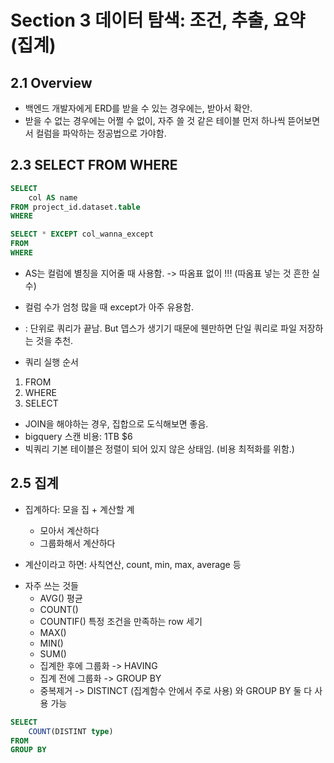 # Section 3 데이터 탐색: 조건, 추출, 요약(집계)

## 2.1 Overview
- 백엔드 개발자에게 ERD를 받을 수 있는 경우에는, 받아서 확안.
- 받을 수 없는 경우에는 어쩔 수 없이, 자주 쓸 것 같은 테이블 먼저 하나씩 뜯어보면서 컬럼을 파악하는 정공법으로 가야함.

## 2.3 SELECT FROM WHERE

```sql
SELECT 
    col AS name
FROM project_id.dataset.table
WHERE
```

```sql
SELECT * EXCEPT col_wanna_except
FROM
WHERE
```

* AS는 컬럼에 별칭을 지어줄 때 사용함. -> 따옴표 없이 !!! (따옴표 넣는 것 흔한 실수)
* 컬럼 수가 엄청 많을 때 except가 아주 유용함.
* : 단위로 쿼리가 끝남. But 뎁스가 생기기 때문에 웬만하면 단일 쿼리로 파일 저장하는 것을 추천. 

* 쿼리 실행 순서
1. FROM
2. WHERE
3. SELECT

* JOIN을 해야하는 경우, 집합으로 도식해보면 좋음.
* bigquery 스캔 비용: 1TB $6
* 빅쿼리 기본 테이블은 정렬이 되어 있지 않은 상태임. (비용 최적화를 위함.)

## 2.5 집계

- 집계하다: 모을 집 + 계산할 계
    - 모아서 계산하다
    - 그룹화해서 계산하다

- 계산이라고 하면: 사칙연산, count, min, max, average 등

* 자주 쓰는 것들
    - AVG() 평균
    - COUNT()
    - COUNTIF() 특정 조건을 만족하는 row 세기
    - MAX()
    - MIN()
    - SUM()
    - 집계한 후에 그룹화 -> HAVING
    - 집계 전에 그룹화 -> GROUP BY
    - 중복제거 -> DISTINCT (집계함수 안에서 주로 사용) 와 GROUP BY 둘 다 사용 가능

```sql
SELECT
    COUNT(DISTINT type)
FROM 
GROUP BY
```


